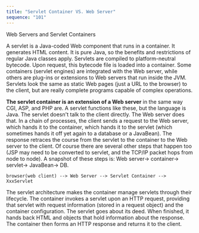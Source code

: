 ```yaml
---
title: "Servlet Container VS. Web Server"
sequence: "101"
---
```


Web Servers and Servlet Containers

A servlet is a Java-coded Web component that runs in a container.
It generates HTML content.
It is pure Java, so the benefits and restrictions of regular Java classes apply.
Servlets are compiled to platform-neutral bytecode.
Upon request, this bytecode file is loaded into a container.
Some containers (servlet engines) are integrated with the Web server,
while others are plug-ins or extensions to Web servers that run inside the JVM.
Servlets look the same as static Web pages (just a URL to the browser) to the client,
but are really complete programs capable of complex operations.

**The servlet container is an extension of a Web server** in the same way CGI, ASP, and PHP are.
A servlet functions like these, but the language is Java.
The servlet doesn't talk to the client directly.
The Web server does that. In a chain of processes,
the client sends a request to the Web server, which hands it to the container,
which hands it to the servlet (which sometimes hands it off yet again to a database or a JavaBean).
The response retraces the course from the servlet to the container to the Web server to the client.
Of course there are several other steps that happen too
(JSP may need to be converted to servlet, and the TCP/IP packet hops from node to node).
A snapshot of these steps is: Web server-> container-> servlet-> JavaBean-> DB.

```text
browser(web client) --> Web Server --> Servlet Container --> XxxServlet
```

The servlet architecture makes the container manage servlets through their lifecycle.
The container invokes a servlet upon an HTTP request,
providing that servlet with request information (stored in a request object) and the container configuration.
The servlet goes about its deed.
When finished, it hands back HTML and objects that hold information about the response.
The container then forms an HTTP response and returns it to the client.
